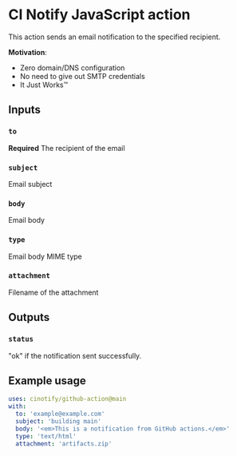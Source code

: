 # CI Notify JavaScript action

This action sends an email notification to the specified recipient.

**Motivation**:

- Zero domain/DNS configuration
- No need to give out SMTP credentials
- It Just Works™️

## Inputs

### `to`

**Required** The recipient of the email

### `subject`

Email subject

### `body`

Email body

### `type`

Email body MIME type

### `attachment`

Filename of the attachment

## Outputs

### `status`

"ok" if the notification sent successfully.

## Example usage

```yaml
uses: cinotify/github-action@main
with:
  to: 'example@example.com'
  subject: 'building main'
  body: '<em>This is a notification from GitHub actions.</em>'
  type: 'text/html'
  attachment: 'artifacts.zip'
```

